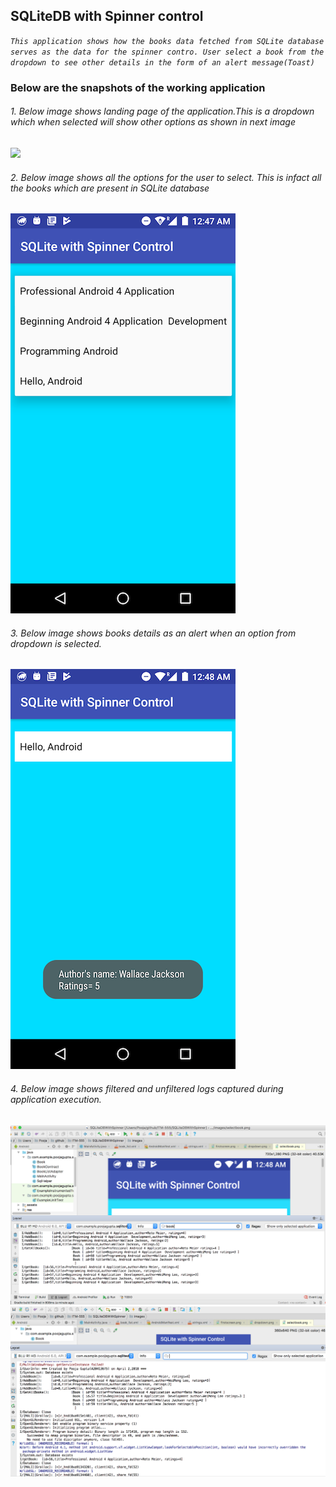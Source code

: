 ## SQLiteDB with Spinner control

_`This application shows how the books data fetched from SQLite database serves as the data for the spinner contro. User select a book from the dropdown to see other details in the form of an alert message(Toast)`_

### Below are the snapshots of the working application


###### 1. Below image shows landing page of the application.This is a dropdown which when selected will show other options as shown in next image
  ![](images/firstpage.png)

  
  
###### 2. Below image shows all the options for the user to select. This is infact all the books which are present in SQLite database   
  ![](images/dropdown.png)
  
###### 3. Below image shows books details as an alert when an option from dropdown is selected.
  ![](images/selectbook.png)

###### 4. Below image shows filtered and unfiltered logs captured during application execution.
  ![](images/log.png)
  ![](images/unfilteredlog.png)
